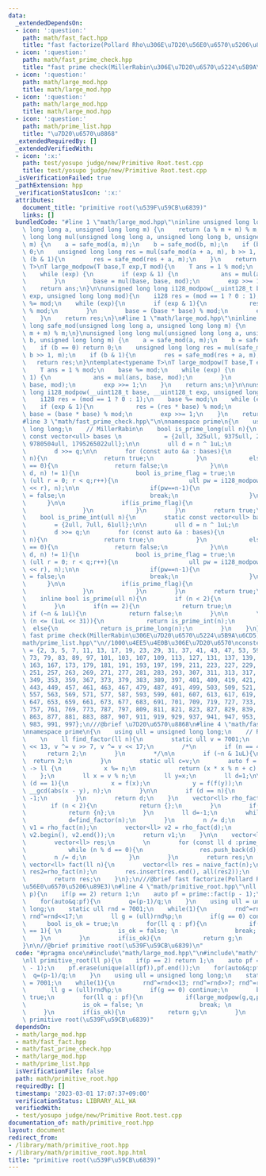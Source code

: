 ```yaml
---
data:
  _extendedDependsOn:
  - icon: ':question:'
    path: math/fast_fact.hpp
    title: "fast factorize(Pollard Rho\u306E\u7D20\u56E0\u6570\u5206\u89E3)"
  - icon: ':question:'
    path: math/fast_prime_check.hpp
    title: "fast prime check(MillerRabin\u306E\u7D20\u6570\u5224\u5B9A\u6CD5)"
  - icon: ':question:'
    path: math/large_mod.hpp
    title: math/large_mod.hpp
  - icon: ':question:'
    path: math/large_mod.hpp
    title: math/large_mod.hpp
  - icon: ':question:'
    path: math/prime_list.hpp
    title: "\u7D20\u6570\u8868"
  _extendedRequiredBy: []
  _extendedVerifiedWith:
  - icon: ':x:'
    path: test/yosupo judge/new/Primitive Root.test.cpp
    title: test/yosupo judge/new/Primitive Root.test.cpp
  _isVerificationFailed: true
  _pathExtension: hpp
  _verificationStatusIcon: ':x:'
  attributes:
    document_title: "primitive root(\u539F\u59CB\u6839)"
    links: []
  bundledCode: "#line 1 \"math/large_mod.hpp\"\ninline unsigned long long safe_mod(unsigned\
    \ long long a, unsigned long long m) {\n    return (a % m + m) % m;\n}\nunsigned\
    \ long long mul(unsigned long long a, unsigned long long b, unsigned long long\
    \ m) {\n    a = safe_mod(a, m);\n    b = safe_mod(b, m);\n    if (b == 0) return\
    \ 0;\n    unsigned long long res = mul(safe_mod(a + a, m), b >> 1, m);\n    if\
    \ (b & 1){\n        res = safe_mod(res + a, m);\n    }\n    return res;\n}\ntemplate<typename\
    \ T>\nT large_modpow(T base,T exp,T mod){\n    T ans = 1 % mod;\n    base %= mod;\n\
    \    while (exp) {\n        if (exp & 1) {\n            ans = mul(ans, base, mod);\n\
    \        }\n        base = mul(base, base, mod);\n        exp >>= 1;\n    }\n\
    \    return ans;\n}\n\nunsigned long long i128_modpow(__uint128_t base, __uint128_t\
    \ exp, unsigned long long mod){\n    i128 res = (mod == 1 ? 0 : 1);\n    base\
    \ %= mod;\n    while (exp){\n        if (exp & 1){\n            res = (res * base)\
    \ % mod;\n        }\n        base = (base * base) % mod;\n        exp >>= 1;\n\
    \    }\n    return res;\n}\n#line 1 \"math/large_mod.hpp\"\ninline unsigned long\
    \ long safe_mod(unsigned long long a, unsigned long long m) {\n    return (a %\
    \ m + m) % m;\n}\nunsigned long long mul(unsigned long long a, unsigned long long\
    \ b, unsigned long long m) {\n    a = safe_mod(a, m);\n    b = safe_mod(b, m);\n\
    \    if (b == 0) return 0;\n    unsigned long long res = mul(safe_mod(a + a, m),\
    \ b >> 1, m);\n    if (b & 1){\n        res = safe_mod(res + a, m);\n    }\n \
    \   return res;\n}\ntemplate<typename T>\nT large_modpow(T base,T exp,T mod){\n\
    \    T ans = 1 % mod;\n    base %= mod;\n    while (exp) {\n        if (exp &\
    \ 1) {\n            ans = mul(ans, base, mod);\n        }\n        base = mul(base,\
    \ base, mod);\n        exp >>= 1;\n    }\n    return ans;\n}\n\nunsigned long\
    \ long i128_modpow(__uint128_t base, __uint128_t exp, unsigned long long mod){\n\
    \    i128 res = (mod == 1 ? 0 : 1);\n    base %= mod;\n    while (exp){\n    \
    \    if (exp & 1){\n            res = (res * base) % mod;\n        }\n       \
    \ base = (base * base) % mod;\n        exp >>= 1;\n    }\n    return res;\n}\n\
    #line 3 \"math/fast_prime_check.hpp\"\n\nnamespace prime\n{\n    using ull = unsigned\
    \ long long;\n    // MillerRabin\n    bool is_prime_long(ull n){\n        static\
    \ const vector<ull> bases \n            = {2ull, 325ull, 9375ull, 28178ull, 450775ull,\
    \ 9780504ull, 1795265022ull};\n\n        ull d = n ^ 1uL;\n        ull q = __builtin_ctz(d);\n\
    \        d >>= q;\n\n        for (const auto &a : bases){\n            if (a ==\
    \ n){\n                return true;\n            }\n            else if (a % n\
    \ == 0){\n                return false;\n            }\n\n            if (i128_modpow(a,\
    \ d, n) != 1){\n                bool is_prime_flag = true;\n                for\
    \ (ull r = 0; r < q;r++){\n                    ull pw = i128_modpow(a, d * (1uL\
    \ << r), n);\n\n                    if(pw==n-1){\n                        is_prime_flag\
    \ = false;\n                        break;\n                    }\n          \
    \      }\n\n                if(is_prime_flag){\n                    return false;\n\
    \                }\n            }\n        }\n        return true;\n    }\n\n\
    \    bool is_prime_int(ull n){\n        static const vector<ull> bases \n    \
    \        = {2ull, 7ull, 61ull};\n\n        ull d = n ^ 1uL;\n        ull q = __builtin_ctzll(d);\n\
    \        d >>= q;\n        for (const auto &a : bases){\n            if (a ==\
    \ n){\n                return true;\n            }\n            else if (a % n\
    \ == 0){\n                return false;\n            }\n\n            if (i128_modpow(a,\
    \ d, n) != 1){\n                bool is_prime_flag = true;\n                for\
    \ (ull r = 0; r < q;r++){\n                    ull pw = i128_modpow(a, d * (1uL\
    \ << r), n);\n\n                    if(pw==n-1){\n                        is_prime_flag\
    \ = false;\n                        break;\n                    }\n          \
    \      }\n\n                if(is_prime_flag){\n                    return false;\n\
    \                }\n            }\n        }\n        return true;\n    }\n\n\
    \    inline bool is_prime(ull n){\n        if (n < 2){\n            return false;\n\
    \        }\n        if(n == 2){\n            return true;\n        }\n       \
    \ if (~n & 1uL){\n            return false;\n        }\n\n        \n        if\
    \ (n <= (1uL << 31)){\n            return is_prime_int(n);\n        }\n      \
    \  else{\n            return is_prime_long(n);\n        }\n    }\n};\n///@brief\
    \ fast prime check(MillerRabin\u306E\u7D20\u6570\u5224\u5B9A\u6CD5)\n#line 1 \"\
    math/prime_list.hpp\"\n//1000\u4EE5\u4E0B\u306E\u7D20\u6570\nconstexpr int prime_list1000[]\
    \ = {2, 3, 5, 7, 11, 13, 17, 19, 23, 29, 31, 37, 41, 43, 47, 53, 59, 61, 67, 71,\
    \ 73, 79, 83, 89, 97, 101, 103, 107, 109, 113, 127, 131, 137, 139, 149, 151, 157,\
    \ 163, 167, 173, 179, 181, 191, 193, 197, 199, 211, 223, 227, 229, 233, 239, 241,\
    \ 251, 257, 263, 269, 271, 277, 281, 283, 293, 307, 311, 313, 317, 331, 337, 347,\
    \ 349, 353, 359, 367, 373, 379, 383, 389, 397, 401, 409, 419, 421, 431, 433, 439,\
    \ 443, 449, 457, 461, 463, 467, 479, 487, 491, 499, 503, 509, 521, 523, 541, 547,\
    \ 557, 563, 569, 571, 577, 587, 593, 599, 601, 607, 613, 617, 619, 631, 641, 643,\
    \ 647, 653, 659, 661, 673, 677, 683, 691, 701, 709, 719, 727, 733, 739, 743, 751,\
    \ 757, 761, 769, 773, 787, 797, 809, 811, 821, 823, 827, 829, 839, 853, 857, 859,\
    \ 863, 877, 881, 883, 887, 907, 911, 919, 929, 937, 941, 947, 953, 967, 971, 977,\
    \ 983, 991, 997};\n///@brief \u7D20\u6570\u8868\n#line 4 \"math/fast_fact.hpp\"\
    \nnamespace prime\n{\n    using ull = unsigned long long;\n    // Rho factorize\n\
    \    \n    ll find_factor(ll n){\n        static ull v = 7001;\n        v ^= v\
    \ << 13, v ^= v >> 7, v ^= v << 17;\n        /*\n        if (n == 4){\n      \
    \      return 2;\n        }\n        */\n\n        if (~n & 1uL){\n          \
    \  return 2;\n        }\n        static ull c=v;\n        auto f = [&](i128 x)\
    \ -> ll {\n            x %= n;\n            return (x * x % n + c) % n;\n    \
    \    };\n        ll x = v % n;\n        ll y=x;\n        ll d=1;\n\n        while\
    \ (d == 1){\n            x = f(x);\n            y = f(f(y));\n            d =\
    \ __gcd(abs(x - y), n);\n        }\n\n        if (d == n){\n            return\
    \ -1;\n        }\n        return d;\n    }\n    vector<ll> rho_fact(ll&n){\n \
    \       if (n < 2){\n            return {};\n        }\n        if(is_prime(n)){\n\
    \            return {n};\n        }\n        ll d=-1;\n        while (d == -1){\n\
    \            d=find_factor(n);\n        }\n        n /= d;\n        vector<ll>\
    \ v1 = rho_fact(n);\n        vector<ll> v2 = rho_fact(d);\n        v1.insert(v1.end(),\
    \ v2.begin(), v2.end());\n        return v1;\n    }\n\n    vector<ll> naive_fact(ll&n){\n\
    \        vector<ll> res;\n        \n        for (const ll d :prime_list1000){\n\
    \            while (n % d == 0){\n                res.push_back(d);\n        \
    \        n /= d;\n            }\n        }\n        return res;\n    }\n\n   \
    \ vector<ll> fact(ll n){\n        vector<ll> res = naive_fact(n);\n        vector<ll>\
    \ res2=rho_fact(n);\n        res.insert(res.end(), all(res2));\n        sort(all(res));\n\
    \        return res;\n    }\n};\n///@brief fast factorize(Pollard Rho\u306E\u7D20\
    \u56E0\u6570\u5206\u89E3)\n#line 4 \"math/primitive_root.hpp\"\nll primitive_root(ll\
    \ p){\n    if(p == 2) return 1;\n    auto pf = prime::fact(p - 1);\n    pf.erase(unique(all(pf)),pf.end());\n\
    \    for(auto&q:pf){\n        q=(p-1)/q;\n    }\n    using ull = unsigned long\
    \ long;\n    static ull rnd = 7001;\n    while(1){\n        rnd^=rnd<<13; rnd^=rnd>>7;\
    \ rnd^=rnd<<17;\n        ll g = (ull)rnd%p;\n        if(g == 0) continue;\n  \
    \      bool is_ok = true;\n        for(ll q : pf){\n            if(large_modpow(g,q,p)\
    \ == 1){ \n                is_ok = false; \n                break; \n        \
    \    }\n        }\n        if(is_ok){\n            return g;\n        }\n    }\n\
    }\n\n//@brief primitive root(\u539F\u59CB\u6839)\n"
  code: "#pragma once\n#include\"math/large_mod.hpp\"\n#include\"math/fast_fact.hpp\"\
    \nll primitive_root(ll p){\n    if(p == 2) return 1;\n    auto pf = prime::fact(p\
    \ - 1);\n    pf.erase(unique(all(pf)),pf.end());\n    for(auto&q:pf){\n      \
    \  q=(p-1)/q;\n    }\n    using ull = unsigned long long;\n    static ull rnd\
    \ = 7001;\n    while(1){\n        rnd^=rnd<<13; rnd^=rnd>>7; rnd^=rnd<<17;\n \
    \       ll g = (ull)rnd%p;\n        if(g == 0) continue;\n        bool is_ok =\
    \ true;\n        for(ll q : pf){\n            if(large_modpow(g,q,p) == 1){ \n\
    \                is_ok = false; \n                break; \n            }\n   \
    \     }\n        if(is_ok){\n            return g;\n        }\n    }\n}\n\n//@brief\
    \ primitive root(\u539F\u59CB\u6839)"
  dependsOn:
  - math/large_mod.hpp
  - math/fast_fact.hpp
  - math/fast_prime_check.hpp
  - math/large_mod.hpp
  - math/prime_list.hpp
  isVerificationFile: false
  path: math/primitive_root.hpp
  requiredBy: []
  timestamp: '2023-03-01 17:07:37+09:00'
  verificationStatus: LIBRARY_ALL_WA
  verifiedWith:
  - test/yosupo judge/new/Primitive Root.test.cpp
documentation_of: math/primitive_root.hpp
layout: document
redirect_from:
- /library/math/primitive_root.hpp
- /library/math/primitive_root.hpp.html
title: "primitive root(\u539F\u59CB\u6839)"
---
```

